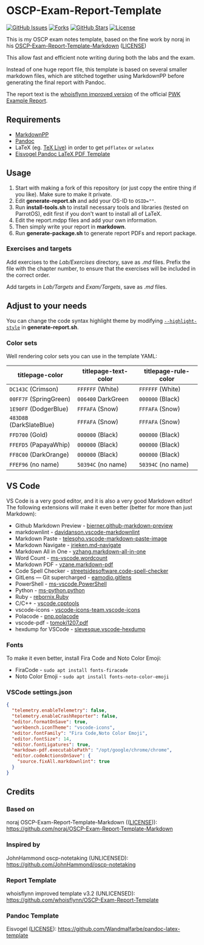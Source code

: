 # OSCP-Exam-Report-Template

[![GitHub Issues](https://img.shields.io/github/issues/thomfre/OSCP-Exam-Report-Template)](https://github.com/thomfre/OSCP-Exam-Report-Template/issues)
[![Forks](https://img.shields.io/github/forks/thomfre/OSCP-Exam-Report-Template)](https://github.com/thomfre/OSCP-Exam-Report-Template/network/members)
[![GitHub Stars](https://img.shields.io/github/stars/thomfre/OSCP-Exam-Report-Template)](https://github.com/thomfre/OSCP-Exam-Report-Template/stargazers)
[![License](https://img.shields.io/github/license/thomfre/OSCP-Exam-Report-Template?v=2)](https://github.com/thomfre/OSCP-Exam-Report-Template/blob/master/LICENSE)

This is my OSCP exam notes template, based on the fine work by noraj in his [OSCP-Exam-Report-Template-Markdown](https://github.com/noraj/OSCP-Exam-Report-Template-Markdown) ([LICENSE](https://github.com/noraj/OSCP-Exam-Report-Template-Markdown/blob/master/LICENSE))

This allow fast and efficient note writing during both the labs and the exam.

Instead of one huge report file, this template is based on several smaller markdown files, which are stitched together using MarkdownPP before generating the final report with Pandoc.

The report text is the [whoisflynn improved version](https://github.com/whoisflynn/OSCP-Exam-Report-Template) of the official [PWK Example Report](https://www.offensive-security.com/pwk-online/PWK-Example-Report-v1.pdf).

## Requirements

- [MarkdownPP](https://github.com/jreese/markdown-pp)
- [Pandoc](https://pandoc.org/installing.html)
- LaTeX (eg. [TeX Live](http://www.tug.org/texlive/)) in order to get `pdflatex` or `xelatex`
- [Eisvogel Pandoc LaTeX PDF Template](https://github.com/Wandmalfarbe/pandoc-latex-template#installation)

## Usage

1. Start with making a fork of this repository (or just copy the entire thing if you like). Make sure to make it private.
2. Edit **generate-report.sh** and add your OS-ID to `OSID=""`.
3. Run **install-tools.sh** to install necessary tools and libraries (tested on ParrotOS), edit first if you don't want to install all of LaTeX.
4. Edit the report.mdpp files and add your own information.
5. Then simply write your report in **markdown**.
6. Run **generate-package.sh** to generate report PDFs and report package.

### Exercises and targets

Add exercises to the _Lab/Exercises_ directory, save as _.md_ files. Prefix the file with the chapter number, to ensure that the exercises will be included in the correct order.

Add targets in _Lab/Targets_ and _Exam/Targets_, save as _.md_ files.

## Adjust to your needs

You can change the code syntax highlight theme by modifying [`--highlight-style`](https://pandoc.org/MANUAL.html#option--highlight-style) in **generate-report.sh**.

### Color sets

Well rendering color sets you can use in the template YAML:

| titlepage-color          | titlepage-text-color | titlepage-rule-color |
| ------------------------ | -------------------- | -------------------- |
| `DC143C` (Crimson)       | `FFFFFF` (White)     | `FFFFFF` (White)     |
| `00FF7F` (SpringGreen)   | `006400` DarkGreen   | `000000` (Black)     |
| `1E90FF` (DodgerBlue)    | `FFFAFA` (Snow)      | `FFFAFA` (Snow)      |
| `483D8B` (DarkSlateBlue) | `FFFAFA` (Snow)      | `FFFAFA` (Snow)      |
| `FFD700` (Gold)          | `000000` (Black)     | `000000` (Black)     |
| `FFEFD5` (PapayaWhip)    | `000000` (Black)     | `000000` (Black)     |
| `FF8C00` (DarkOrange)    | `000000` (Black)     | `000000` (Black)     |
| `FFEF96` (no name)       | `50394C` (no name)   | `50394C` (no name)   |

## VS Code

VS Code is a very good editor, and it is also a very good Markdown editor! The following extensions will make it even better (better for more than just Markdown):

- Github Markdown Preview - [bierner.github-markdown-preview](https://marketplace.visualstudio.com/items?itemName=bierner.github-markdown-preview)
- markdownlint - [davidanson.vscode-markdownlint](https://marketplace.visualstudio.com/items?itemName=DavidAnson.vscode-markdownlint)
- Markdown Paste - [telesoho.vscode-markdown-paste-image](https://marketplace.visualstudio.com/items?itemName=telesoho.vscode-markdown-paste-image)
- Markdown Navigate - [jrieken.md-navigate](https://marketplace.visualstudio.com/items?itemName=jrieken.md-navigate)
- Markdown All in One - [yzhang.markdown-all-in-one](https://marketplace.visualstudio.com/items?itemName=yzhang.markdown-all-in-one)
- Word Count - [ms-vscode.wordcount](https://marketplace.visualstudio.com/items?itemName=ms-vscode.wordcount)
- Markdown PDF - [yzane.markdown-pdf](https://marketplace.visualstudio.com/items?itemName=yzane.markdown-pdf)
- Code Spell Checker - [streetsidesoftware.code-spell-checker](https://marketplace.visualstudio.com/items?itemName=streetsidesoftware.code-spell-checker)
- GitLens — Git supercharged - [eamodio.gitlens](https://marketplace.visualstudio.com/items?itemName=eamodio.gitlens)
- PowerShell - [ms-vscode.PowerShell](https://marketplace.visualstudio.com/items?itemName=ms-vscode.PowerShell)
- Python - [ms-python.python](https://marketplace.visualstudio.com/items?itemName=ms-python.python)
- Ruby - [rebornix.Ruby](https://marketplace.visualstudio.com/items?itemName=rebornix.Ruby)
- C/C++ - [vscode.cpptools](https://marketplace.visualstudio.com/items?itemName=ms-vscode.cpptools)
- vscode-icons - [vscode-icons-team.vscode-icons](https://marketplace.visualstudio.com/items?itemName=vscode-icons-team.vscode-icons)
- Polacode - [pnp.polacode](https://marketplace.visualstudio.com/items?itemName=pnp.polacode)
- vscode-pdf - [tomoki1207.pdf](https://marketplace.visualstudio.com/items?itemName=tomoki1207.pdf)
- hexdump for VSCode - [slevesque.vscode-hexdump](https://marketplace.visualstudio.com/items?itemName=slevesque.vscode-hexdump)

### Fonts

To make it even better, install Fira Code and Noto Color Emoji:

- FiraCode - `sudo apt install fonts-firacode`
- Noto Color Emoji - `sudo apt install fonts-noto-color-emoji`

### VSCode settings.json

```json
{
  "telemetry.enableTelemetry": false,
  "telemetry.enableCrashReporter": false,
  "editor.formatOnSave": true,
  "workbench.iconTheme": "vscode-icons",
  "editor.fontFamily": "Fira Code,Noto Color Emoji",
  "editor.fontSize": 14,
  "editor.fontLigatures": true,
  "markdown-pdf.executablePath": "/opt/google/chrome/chrome",
  "editor.codeActionsOnSave": {
    "source.fixAll.markdownlint": true
  }
}
```

## Credits

### Based on  

noraj OSCP-Exam-Report-Template-Markdown (([LICENSE](https://github.com/noraj/OSCP-Exam-Report-Template-Markdown/blob/master/LICENSE))): <https://github.com/noraj/OSCP-Exam-Report-Template-Markdown>

### Inspired by

JohnHammond oscp-notetaking (UNLICENSED): <https://github.com/JohnHammond/oscp-notetaking>

### Report Template

whoisflynn improved template v3.2 (UNLICENSED): <https://github.com/whoisflynn/OSCP-Exam-Report-Template>

### Pandoc Template

Eisvogel ([LICENSE](https://github.com/Wandmalfarbe/pandoc-latex-template/blob/master/LICENSE)): <https://github.com/Wandmalfarbe/pandoc-latex-template>
